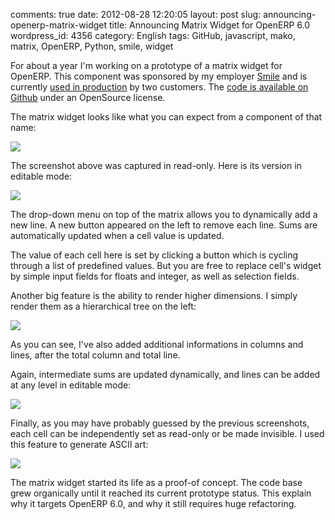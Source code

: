 comments: true
date: 2012-08-28 12:20:05
layout: post
slug: announcing-openerp-matrix-widget
title: Announcing Matrix Widget for OpenERP 6.0
wordpress_id: 4356
category: English
tags: GitHub, javascript, mako, matrix, OpenERP, Python, smile, widget

For about a year I'm working on a prototype of a matrix widget for OpenERP. This component was sponsored by my employer [Smile](http://smile.fr) and is currently [used in production](http://www.smile.fr/Clients/References-par-solution/ERP/INRA) by two customers. The [code is available on Github](https://github.com/Smile-SA/smile_openerp_matrix_widget) under an OpenSource license.

The matrix widget looks like what you can expect from a component of that name:

![](http://kevin.deldycke.com/wp-content/uploads/2012/08/1-level-readonly-matrix.png)

The screenshot above was captured in read-only. Here is its version in editable mode:

![](http://kevin.deldycke.com/wp-content/uploads/2012/08/1-level-editable-increment-matrix.png)

The drop-down menu on top of the matrix allows you to dynamically add a new line. A new button appeared on the left to remove each line. Sums are automatically updated when a cell value is updated.

The value of each cell here is set by clicking a button which is cycling through a list of predefined values. But you are free to replace cell's widget by simple input fields for floats and integer, as well as selection fields.

Another big feature is the ability to render higher dimensions. I simply render them as a hierarchical tree on the left:

![](http://kevin.deldycke.com/wp-content/uploads/2012/08/2-level-readonly-additional-lines-matrix.png)

As you can see, I've also added additional informations in columns and lines, after the total column and total line.

Again, intermediate sums are updated dynamically, and lines can be added at any level in editable mode:

![](http://kevin.deldycke.com/wp-content/uploads/2012/08/2-level-editable-additional-lines-matrix.png)

Finally, as you may have probably guessed by the previous screenshots, each cell can be independently set as read-only or be made invisible. I used this feature to generate ASCII art:

![](http://kevin.deldycke.com/wp-content/uploads/2012/08/ascii-art-matrix.png)

The matrix widget started its life as a proof-of concept. The code base grew organically until it reached its current prototype status. This explain why it targets OpenERP 6.0, and why it still requires huge refactoring.
